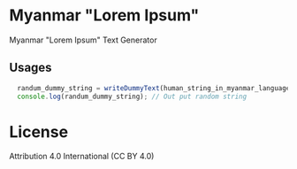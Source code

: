 # Myanmar "Lorem Ipsum"

Myanmar "Lorem Ipsum" Text Generator

## Usages
```javascript
  randum_dummy_string = writeDummyText(human_string_in_myanmar_language);
  console.log(randum_dummy_string); // Out put random string
```

# License
Attribution 4.0 International (CC BY 4.0)

